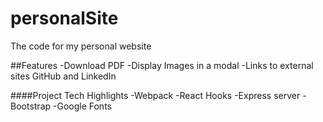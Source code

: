 # personalSite

The code for my personal website

##Features
-Download PDF
-Display Images in a modal 
-Links to external sites GitHub and LinkedIn

####Project Tech Highlights
-Webpack
-React Hooks
-Express server 
-Bootstrap
-Google Fonts

